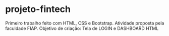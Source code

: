 # projeto-fintech
Primeiro trabalho feito com HTML, CSS e Bootstrap. Atividade proposta pela faculdade FIAP. Objetivo de criação: Tela de LOGIN e DASHBOARD   HTML
